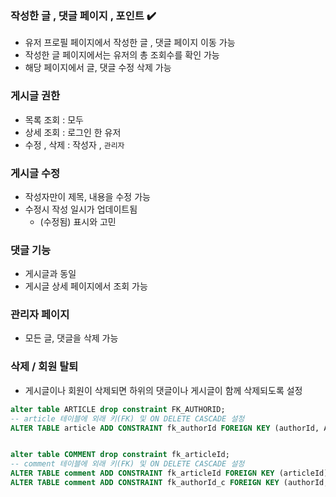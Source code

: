 ### 작성한 글 , 댓글 페이지 , 포인트 ✔️

- 유저 프로필 페이지에서 작성한 글 , 댓글 페이지 이동 가능
- 작성한 글 페이지에서는 유저의 총 조회수를 확인 가능
- 해당 페이지에서 글, 댓글 수정 삭제 가능

### 게시글 권한

- 목록 조회 : 모두
- 상세 조회 : 로그인 한 유저
- 수정 , 삭제 : 작성자 , `관리자`

### 게시글 수정
- 작성자만이 제목, 내용을 수정 가능
- 수정시 작성 일시가 업데이트됨
  - (수정됨) 표시와 고민

### 댓글 기능

- 게시글과 동일
- 게시글 상세 페이지에서 조회 가능

### 관리자 페이지

- 모든 글, 댓글을 삭제 가능


### 삭제 / 회원 탈퇴

- 게시글이나 회원이 삭제되면 하위의 댓글이나 게시글이 함께 삭제되도록 설정

```sql
alter table ARTICLE drop constraint FK_AUTHORID;
-- article 테이블에 외래 키(FK) 및 ON DELETE CASCADE 설정
ALTER TABLE article ADD CONSTRAINT fk_authorId FOREIGN KEY (authorId, AUTHOR) REFERENCES users (userId, name) ON DELETE CASCADE;


alter table COMMENT drop constraint fk_articleId;
-- comment 테이블에 외래 키(FK) 및 ON DELETE CASCADE 설정
ALTER TABLE comment ADD CONSTRAINT fk_articleId FOREIGN KEY (articleId) REFERENCES article (id) ON DELETE CASCADE;
ALTER TABLE comment ADD CONSTRAINT fk_authorId_c FOREIGN KEY (authorId, AUTHOR) REFERENCES users (userId, NAME) ON DELETE CASCADE;
```
